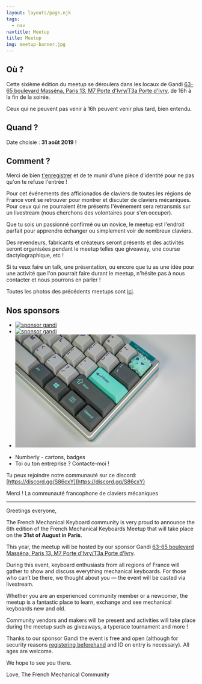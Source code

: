 ```yaml
---
layout: layouts/page.njk
tags:
  - nav
navtitle: Meetup
title: Meetup
img: meetup-banner.jpg
---
```


## Où ?

Cette sixième édition du meetup se déroulera dans les locaux de Gandi [63-65 boulevard Masséna, Paris 13, M7 Porte d'Ivry/T3a Porte d'Ivry](https://goo.gl/maps/mJDh2vowtymbvQDA9/), de 16h à la fin de la soirée.

Ceux qui ne peuvent pas venir à 16h peuvent venir plus tard, bien entendu.

## Quand ?

Date choisie : **31 août 2019** !

## Comment ?

Merci de bien [t'enregistrer](https://www.meetup.com/fr-FR/Mechanical-Keyboards-France/events/263334528/) et de te munir d'une pièce d'identité pour ne pas qu'on te refuse l'entrée !

Pour cet événements des afficionados de claviers de toutes les régions de France vont se retrouver pour montrer et discuter de claviers mécaniques. Pour ceux qui ne pourraient être présents l'événement sera retransmis sur un livestream (nous cherchons des volontaires pour s'en occuper).

Que tu sois un passionné confirmé ou un novice, le meetup est l'endroit parfait pour apprendre échanger ou simplement voir de nombreux claviers.

Des revendeurs, fabricants et créateurs seront présents et des activités seront organisées pendant le meetup telles que giveaway, une course dactylographique, etc !

Si tu veux faire un talk, une présentation, ou encore que tu as une idée pour une activité que l'on pourrait faire durant le meetup, n'hésite pas à nous contacter et nous pourrons en parler !

Toutes les photos des précédents meetups sont [ici](https://www.meetup.com/Mechanical-Keyboards-Paris/photos/).

## Nos sponsors

<div class="sponsors">
  <ul>
    <li><a href=""><img src="/img/gandi.jpg" alt="sponsor gandi"></a></li>
    <li><a href=""><img src="/img/gandi.jpg" alt="sponsor gandi"></a></li>
    <li><a href=""><img src="/img/bg-page.jpg" alt="sponsor gandi"></a></li>
  </ul>
</div>

- Numberly - cartons, badges
- Toi ou ton entreprise ? Contacte-moi !

Tu peux rejoindre notre communauté sur ce discord: [https://discord.gg/S86cxY](https://discord.gg/S86cxY)

Merci !
La communauté francophone de claviers mécaniques

---

Greetings everyone,

The French Mechanical Keyboard community is very proud to announce the 6th edition of the French Mechanical Keyboards Meetup that will take place on the **31st of August in Paris**.

This year, the meetup will be hosted by our sponsor Gandi [63-65 boulevard Masséna, Paris 13, M7 Porte d'Ivry/T3a Porte d'Ivry](https://goo.gl/maps/mJDh2vowtymbvQDA9/).

During this event, keyboard enthusiasts from all regions of France will gather to show and discuss everything mechanical keyboards. For those who can’t be there, we thought about you — the event will be casted via livestream.

Whether you are an experienced community member or a newcomer, the meetup is a fantastic place to learn, exchange and see mechanical keyboards new and old.

Community vendors and makers will be present and activities will take place during the meetup such as giveaways, a typerace tournament and more !

Thanks to our sponsor Gandi the event is free and open (although for security reasons [registering beforehand](https://www.meetup.com/fr-FR/Mechanical-Keyboards-France/events/263334528/) and ID on entry is necessary). All ages are welcome.

We hope to see you there.

Love,
The French Mechanical Community
